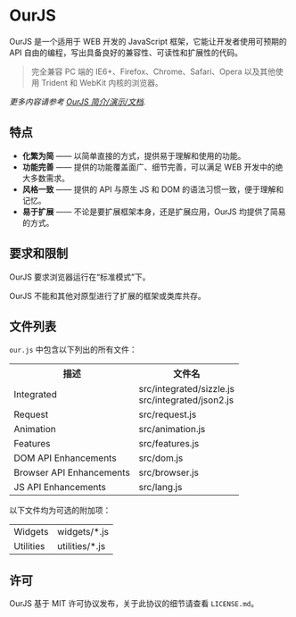 # OurJS #

OurJS 是一个适用于 WEB 开发的 JavaScript 框架，它能让开发者使用可预期的 API 自由的编程，写出具备良好的兼容性、可读性和扩展性的代码。

> 完全兼容 PC 端的 IE6+、Firefox、Chrome、Safari、Opera 以及其他使用 Trident 和 WebKit 内核的浏览器。

*更多内容请参考 [OurJS 简介/演示/文档](http://s79.github.com/OurJS/).*


## 特点 ##

* **化繁为简** —— 以简单直接的方式，提供易于理解和使用的功能。
* **功能完善** —— 提供的功能覆盖面广、细节完善，可以满足 WEB 开发中的绝大多数需求。
* **风格一致** —— 提供的 API 与原生 JS 和 DOM 的语法习惯一致，便于理解和记忆。
* **易于扩展** —— 不论是要扩展框架本身，还是扩展应用，OurJS 均提供了简易的方式。


## 要求和限制 ##

OurJS 要求浏览器运行在“标准模式”下。

OurJS 不能和其他对原型进行了扩展的框架或类库共存。


## 文件列表 ##

`our.js` 中包含以下列出的所有文件：

<table>
  <tr>
    <th>描述</th><th>文件名</th>
  </tr>
  <tr>
    <td>Integrated</td><td>src/integrated/sizzle.js<br>src/integrated/json2.js</td>
  </tr>
  <tr>
    <td>Request</td><td>src/request.js</td>
  </tr>
  <tr>
    <td>Animation</td><td>src/animation.js</td>
  </tr>
  <tr>
    <td>Features</td><td>src/features.js</td>
  </tr>
  <tr>
    <td>DOM API Enhancements</td><td>src/dom.js</td>
  </tr>
  <tr>
    <td>Browser API Enhancements</td><td>src/browser.js</td>
  </tr>
  <tr>
    <td>JS API Enhancements</td><td>src/lang.js</td>
  </tr>
</table>

以下文件均为可选的附加项：

<table>
  <tr>
    <td>Widgets</td><td>widgets/*.js</td>
  </tr>
  <tr>
    <td>Utilities</td><td>utilities/*.js</td>
  </tr>
</table>


## 许可 ##

OurJS 基于 MIT 许可协议发布，关于此协议的细节请查看 `LICENSE.md`。
